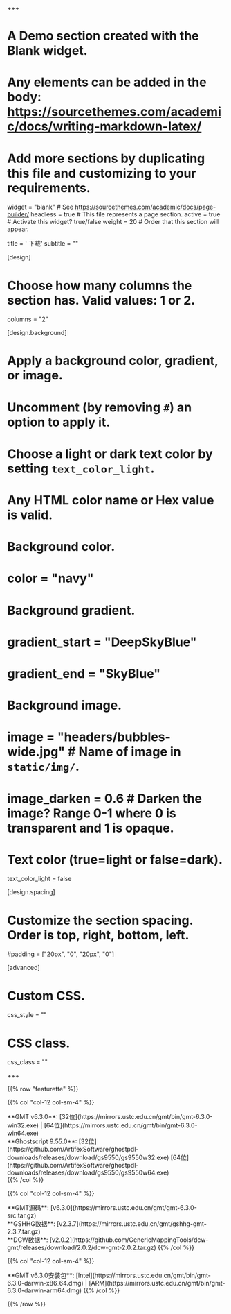 +++
# A Demo section created with the Blank widget.
# Any elements can be added in the body: https://sourcethemes.com/academic/docs/writing-markdown-latex/
# Add more sections by duplicating this file and customizing to your requirements.

widget = "blank"  # See https://sourcethemes.com/academic/docs/page-builder/
headless = true  # This file represents a page section.
active = true  # Activate this widget? true/false
weight = 20  # Order that this section will appear.

title = '<i class="fas fa-download"></i> 下载'
subtitle = ""

[design]
  # Choose how many columns the section has. Valid values: 1 or 2.
  columns = "2"

[design.background]
  # Apply a background color, gradient, or image.
  #   Uncomment (by removing `#`) an option to apply it.
  #   Choose a light or dark text color by setting `text_color_light`.
  #   Any HTML color name or Hex value is valid.

  # Background color.
  # color = "navy"

  # Background gradient.
  # gradient_start = "DeepSkyBlue"
  # gradient_end = "SkyBlue"

  # Background image.
  # image = "headers/bubbles-wide.jpg"  # Name of image in `static/img/`.
  # image_darken = 0.6  # Darken the image? Range 0-1 where 0 is transparent and 1 is opaque.

  # Text color (true=light or false=dark).
  text_color_light = false

[design.spacing]
  # Customize the section spacing. Order is top, right, bottom, left.
  #padding = ["20px", "0", "20px", "0"]

[advanced]
 # Custom CSS.
 css_style = ""

 # CSS class.
 css_class = ""

+++

{{% row "featurette" %}}

{{% col "col-12 col-sm-4" %}}

<div class="featurette-icon"><i class="fab fa-windows"></i></div>
**GMT v6.3.0**:
[32位](https://mirrors.ustc.edu.cn/gmt/bin/gmt-6.3.0-win32.exe) |
[64位](https://mirrors.ustc.edu.cn/gmt/bin/gmt-6.3.0-win64.exe)
</br>
**Ghostscript 9.55.0**:
[32位](https://github.com/ArtifexSoftware/ghostpdl-downloads/releases/download/gs9550/gs9550w32.exe)
[64位](https://github.com/ArtifexSoftware/ghostpdl-downloads/releases/download/gs9550/gs9550w64.exe)
</br>
{{% /col %}}

{{% col "col-12 col-sm-4" %}}
<div class="featurette-icon"><i class="fab fa-linux"></i></div>
**GMT源码**:
[v6.3.0](https://mirrors.ustc.edu.cn/gmt/gmt-6.3.0-src.tar.gz)
<br>
**GSHHG数据**:
[v2.3.7](https://mirrors.ustc.edu.cn/gmt/gshhg-gmt-2.3.7.tar.gz)
<br>
**DCW数据**:
[v2.0.2](https://github.com/GenericMappingTools/dcw-gmt/releases/download/2.0.2/dcw-gmt-2.0.2.tar.gz)
{{% /col %}}

{{% col "col-12 col-sm-4" %}}
<div class="featurette-icon"><i class="fab fa-apple"></i></div>
**GMT v6.3.0安装包**:
[Intel](https://mirrors.ustc.edu.cn/gmt/bin/gmt-6.3.0-darwin-x86_64.dmg) |
[ARM](https://mirrors.ustc.edu.cn/gmt/bin/gmt-6.3.0-darwin-arm64.dmg)
{{% /col %}}

{{% /row %}}
